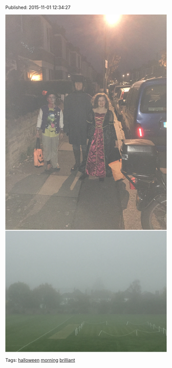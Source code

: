 


Published: 2015-11-01 12:34:27

![](132328483412-0.jpg)
![](132328483412-1.jpg)

Tags: [halloween](tag-halloween.md) [morning](tag-morning.md) [brilliant](tag-brilliant.md)
